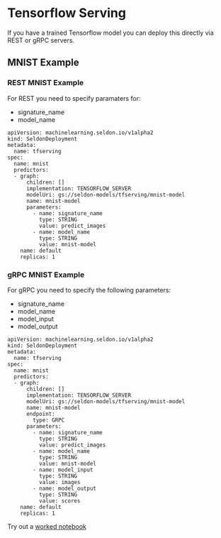 # Tensorflow Serving

If you have a trained Tensorflow model you can deploy this directly via REST or gRPC servers. 

## MNIST Example

### REST MNIST Example

For REST you need to specify paramaters for:

 * signature_name
 * model_name

```
apiVersion: machinelearning.seldon.io/v1alpha2
kind: SeldonDeployment
metadata:
  name: tfserving
spec:
  name: mnist
  predictors:
  - graph:
      children: []
      implementation: TENSORFLOW_SERVER
      modelUri: gs://seldon-models/tfserving/mnist-model
      name: mnist-model
      parameters:
        - name: signature_name
          type: STRING
          value: predict_images
        - name: model_name
          type: STRING
          value: mnist-model
    name: default
    replicas: 1

```

### gRPC MNIST Example

For gRPC you need to specify the following parameters:

 * signature_name
 * model_name
 * model_input
 * model_output

```
apiVersion: machinelearning.seldon.io/v1alpha2
kind: SeldonDeployment
metadata:
  name: tfserving
spec:
  name: mnist
  predictors:
  - graph:
      children: []
      implementation: TENSORFLOW_SERVER
      modelUri: gs://seldon-models/tfserving/mnist-model
      name: mnist-model
      endpoint:
        type: GRPC
      parameters:
        - name: signature_name
          type: STRING
          value: predict_images
        - name: model_name
          type: STRING
          value: mnist-model
        - name: model_input
          type: STRING
          value: images
        - name: model_output
          type: STRING
          value: scores          
    name: default
    replicas: 1

```


Try out a [worked notebook](../examples/server_examples.html)
